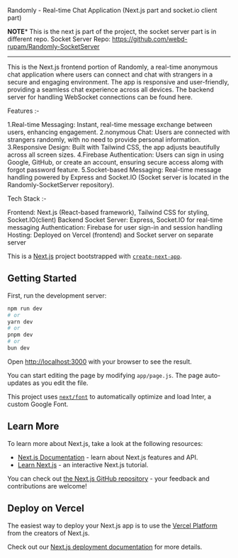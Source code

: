 Randomly - Real-time Chat Application (Next.js part and socket.io client part)

**************************NOTE***************************
This is the next js part of the project, the socket server part is in different repo.
Socket Server Repo: https://github.com/webd-rupam/Randomly-SocketServer
*********************************************************


This is the Next.js frontend portion of Randomly, a real-time anonymous chat application where users can connect and chat with strangers in a secure and engaging environment. The app is responsive and user-friendly, providing a seamless chat experience across all devices. The backend server for handling WebSocket connections can be found here.


Features :-

1.Real-time Messaging: Instant, real-time message exchange between users, enhancing engagement.
2.nonymous Chat: Users are connected with strangers randomly, with no need to provide personal information.
3.Responsive Design: Built with Tailwind CSS, the app adjusts beautifully across all screen sizes.
4.Firebase Authentication: Users can sign in using Google, GitHub, or create an account, ensuring secure access alomg with forgot password feature.
5.Socket-based Messaging: Real-time message handling powered by Express and Socket.IO (Socket server is located in the Randomly-SocketServer repository).


Tech Stack :-

Frontend: Next.js (React-based framework), Tailwind CSS for styling, Socket.IO(client)
Backend Socket Server: Express, Socket.IO for real-time messaging
Authentication: Firebase for user sign-in and session handling
Hosting: Deployed on Vercel (frontend) and Socket server on separate server






This is a [Next.js](https://nextjs.org/) project bootstrapped with [`create-next-app`](https://github.com/vercel/next.js/tree/canary/packages/create-next-app).

## Getting Started

First, run the development server:

```bash
npm run dev
# or
yarn dev
# or
pnpm dev
# or
bun dev
```

Open [http://localhost:3000](http://localhost:3000) with your browser to see the result.

You can start editing the page by modifying `app/page.js`. The page auto-updates as you edit the file.

This project uses [`next/font`](https://nextjs.org/docs/basic-features/font-optimization) to automatically optimize and load Inter, a custom Google Font.

## Learn More

To learn more about Next.js, take a look at the following resources:

- [Next.js Documentation](https://nextjs.org/docs) - learn about Next.js features and API.
- [Learn Next.js](https://nextjs.org/learn) - an interactive Next.js tutorial.

You can check out [the Next.js GitHub repository](https://github.com/vercel/next.js/) - your feedback and contributions are welcome!

## Deploy on Vercel

The easiest way to deploy your Next.js app is to use the [Vercel Platform](https://vercel.com/new?utm_medium=default-template&filter=next.js&utm_source=create-next-app&utm_campaign=create-next-app-readme) from the creators of Next.js.

Check out our [Next.js deployment documentation](https://nextjs.org/docs/deployment) for more details.
